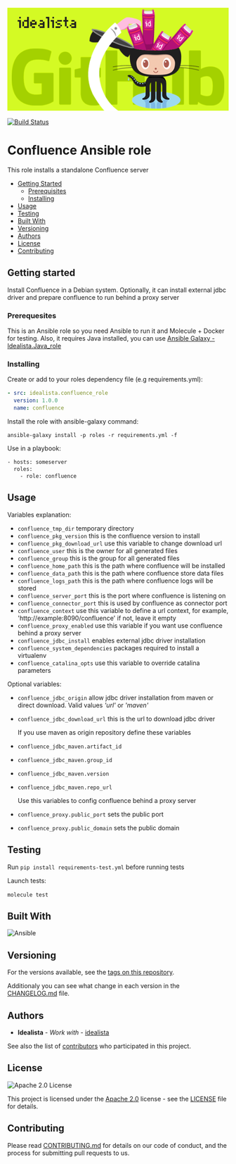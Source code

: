 ![Logo](logo.gif)

[![Build Status](https://travis-ci.org/idealista/confluence_role.png)](https://travis-ci.org/idealista/confluence_role)

Confluence Ansible role
=========

This role installs a standalone Confluence server

- [Getting Started](#getting-started)
	- [Prerequisites](#prerequisites)
	- [Installing](#installing)
- [Usage](#usage)
- [Testing](#testing)
- [Built With](#built-with)
- [Versioning](#versioning)
- [Authors](#authors)
- [License](#license)
- [Contributing](#contributing)

## Getting started

Install Confluence in a Debian system. Optionally, it can install external jdbc driver and prepare confluence to run behind a proxy server

### Prerequesites

This is an Ansible role so you need Ansible to run it and Molecule + Docker for testing.
Also, it requires Java installed, you can use [Ansible Galaxy - Idealista.Java_role](https://galaxy.ansible.com/idealista/java_role)


### Installing

Create or add to your roles dependency file (e.g requirements.yml):

``` yml
- src: idealista.confluence_role
  version: 1.0.0
  name: confluence
```

Install the role with ansible-galaxy command:

```
ansible-galaxy install -p roles -r requirements.yml -f
```

Use in a playbook:

```
- hosts: someserver
  roles:
    - role: confluence
```

## Usage

Variables explanation:

- `confluence_tmp_dir` temporary directory
- `confluence_pkg_version` this is the confluence version to install
- `confluence_pkg_download_url` use this variable to change download url
- `confluence_user` this is the owner for all generated files
- `confluence_group` this is the group for all generated files
- `confluence_home_path` this is the path where confluence will be installed
- `confluence_data_path` this is the path where confluence store data files
- `confluence_logs_path` this is the path where confluence logs will be stored
- `confluence_server_port` this is the port where confluence is listening on
- `confluence_connector_port` this is used by confluence as connector port
- `confluence_context` use this variable to define a url context, for example, 'http://example:8090/confluence' if not, leave it empty
- `confluence_proxy_enabled` use this variable if you want use confluence behind a proxy server
- `confluence_jdbc_install` enables external jdbc driver installation
- `confluence_system_dependencies` packages required to install a virtualenv
- `confluence_catalina_opts` use this variable to override catalina parameters

Optional variables:

- `confluence_jdbc_origin` allow jdbc driver installation from maven or direct download. Valid values _'url'_ or _'maven'_
- `confluence_jdbc_download_url` this is the url to download jdbc driver

    If you use maven as origin repository define these variables
- `confluence_jdbc_maven.artifact_id`
- `confluence_jdbc_maven.group_id`
- `confluence_jdbc_maven.version` 
- `confluence_jdbc_maven.repo_url`

    Use this variables to config confluence behind a proxy server
- `confluence_proxy.public_port` sets the public port
- `confluence_proxy.public_domain` sets the public domain

## Testing

Run `pip install requirements-test.yml` before running tests

Launch tests:

`molecule test`

## Built With

![Ansible](https://img.shields.io/badge/ansible-2.8.0-green.svg)

## Versioning

For the versions available, see the [tags on this repository](https://github.com/idealista/jira_role/tags).

Additionaly you can see what change in each version in the [CHANGELOG.md](CHANGELOG.md) file.

## Authors

* **Idealista** - *Work with* - [idealista](https://github.com/idealista)

See also the list of [contributors](https://github.com/idealista/confluence_role/contributors) who participated in this project.

## License

![Apache 2.0 License](https://img.shields.io/hexpm/l/plug.svg)

This project is licensed under the [Apache 2.0](https://www.apache.org/licenses/LICENSE-2.0) license - see the [LICENSE](LICENSE) file for details.

## Contributing

Please read [CONTRIBUTING.md](.github/CONTRIBUTING.md) for details on our code of conduct, and the process for submitting pull requests to us.

